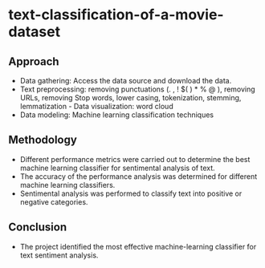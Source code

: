 # text-classification-of-a-movie-dataset

## Approach 
- Data gathering: Access the data source and download the data. 
- Text preprocessing: removing punctuations (. , ! $( ) * % @ ), removing URLs, removing Stop words, lower casing, tokenization, stemming, lemmatization - Data visualization: word cloud 
- Data modeling: Machine learning classification techniques

## Methodology
- Different performance metrics were carried out to determine the best machine learning classifier for sentimental analysis of text.
- The accuracy of the performance analysis was determined for different machine learning classifiers.
- Sentimental analysis was performed to classify text into positive or negative categories.

## Conclusion 
- The project identified the most effective machine-learning classifier for text sentiment analysis.
